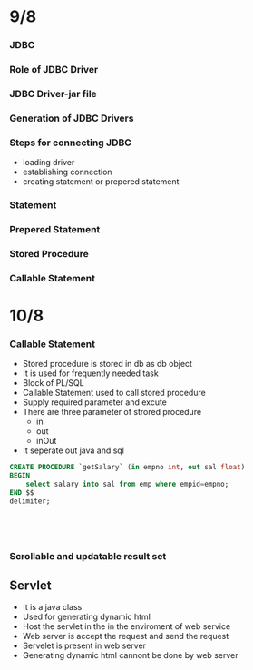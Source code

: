 # 9/8
### JDBC 

### Role of JDBC Driver 
### JDBC Driver-jar file
### Generation of JDBC Drivers
### Steps for connecting JDBC
- loading driver
- establishing connection
- creating statement or prepered statement
### Statement 
### Prepered Statement
### Stored Procedure 
### Callable Statement 

# 10/8
### Callable Statement
- Stored procedure is stored in db as db object
- It is used for frequently needed task
- Block of PL/SQL 
- Callable Statement used to call stored procedure 
- Supply required parameter and excute
- There are three parameter of strored procedure 
	- in
	- out 
	- inOut
- It seperate out java and sql
```sql
CREATE PROCEDURE `getSalary` (in empno int, out sal float)
BEGIN
	select salary into sal from emp where empid=empno;
END $$
delimiter;



```


```java




```

### Scrollable and updatable result set

## Servlet 
- It is a java class 
- Used for generating dynamic html 
- Host the servlet in the in the enviroment of web service 
- Web server is accept the request and send the request
- Servelet is present in web server
- Generating dynamic html cannont be done by web server					
